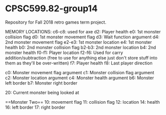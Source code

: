 # CPSC599.82-group14
Repository for Fall 2018 retro games term project.

MEMORY LOCATIONS:
c6-c8: used for axe 
d2: Player health
e0: 1st monster collision flag
d0: 1st monster movement flag
d3: Wait function argument
d4: 2nd monster movement flag
e2-e3: 1st monster location
e4: 1st monster health
b0: 2nd monster collision flag
b2-b3: 2nd monster location
b4: 2nd monster health
f0-f1: Player location
f2-f6: Used for carry addition/subtraction (free to use for anything else just don't store stuff into them as they'll be over-written)
f7: Player health
f8: Last player direction 


c0: Monster movement flag argument
c1: Monster collision flag argument
c2: Monster location argument
c4: Monster health argument
b6: Monster left border
b7: Monster right border

20: Current monster being looked at



==Monster Two==
10: movement flag
11: collision flag
12: location
14: health
16: left border
17: right border

